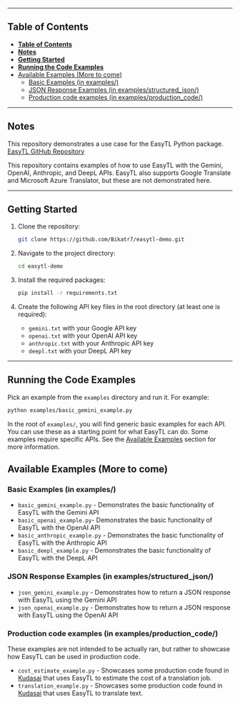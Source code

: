 ---------------------------------------------------------------------------------------------------------------------------------------------------
## **Table of Contents** <a name="table-of-contents"></a>

- [**Table of Contents** ](#table-of-contents-)
- [**Notes**](#notes)
- [**Getting Started**](#getting-started)
- [**Running the Code Examples**](#running-the-code-examples)
- [Available Examples (More to come) ](#available-examples-more-to-come-)
  - [Basic Examples (in examples/)  ](#basic-examples-in-examples--)
  - [JSON Response Examples (in examples/structured\_json/) ](#json-response-examples-in-examplesstructured_json-)
  - [Production code examples (in examples/production\_code/) ](#production-code-examples-in-examplesproduction_code-)

---------------------------------------------------------------------------------------------------------------------------------------------------

## **Notes**<a name="notes"></a>

This repository demonstrates a use case for the EasyTL Python package. [EasyTL GitHub Repository](https://github.com/bikatr7/easytl)

This repository contains examples of how to use EasyTL with the Gemini, OpenAI, Anthropic, and DeepL APIs. EasyTL also supports Google Translate and Microsoft Azure Translator, but these are not demonstrated here.

---------------------------------------------------------------------------------------------------------------------------------------------------

## **Getting Started**<a name="getting-started"></a>

1. Clone the repository:
    ```bash
    git clone https://github.com/Bikatr7/easytl-demo.git
    ```

2. Navigate to the project directory:
    ```bash
    cd easytl-demo
    ```
3. Install the required packages:
    ```bash
    pip install -r requirements.txt
    ```
4. Create the following API key files in the root directory (at least one is required):
    - `gemini.txt` with your Google API key
    - `openai.txt` with your OpenAI API key
    - `anthropic.txt` with your Anthropic API key
    - `deepl.txt` with your DeepL API key

---------------------------------------------------------------------------------------------------------------------------------------------------

## **Running the Code Examples**<a name="running-the-code-examples"></a>

Pick an example from the `examples` directory and run it. For example:
```bash
python examples/basic_gemini_example.py
```

In the root of `examples/`, you will find generic basic examples for each API. You can use these as a starting point for what EasyTL can do. Some examples require specific APIs. See the [Available Examples](#available-examples) section for more information.

## Available Examples (More to come) <a name="available-examples"></a>

### Basic Examples (in examples/)  <a name="basic-examples"></a>

- `basic_gemini_example.py` - Demonstrates the basic functionality of EasyTL with the Gemini API
- `basic_openai_example.py`- Demonstrates the basic functionality of EasyTL with the OpenAI API
- `basic_anthropic_example.py` - Demonstrates the basic functionality of EasyTL with the Anthropic API
- `basic_deepl_example.py` - Demonstrates the basic functionality of EasyTL with the DeepL API

### JSON Response Examples (in examples/structured_json/) <a name="json-response-examples"></a>

- `json_gemini_example.py` - Demonstrates how to return a JSON response with EasyTL using the Gemini API
- `json_openai_example.py` - Demonstrates how to return a JSON response with EasyTL using the OpenAI API

### Production code examples (in examples/production_code/) <a name="production-code-examples"></a>

These examples are not intended to be actually ran, but rather to showcase how EasyTL can be used in production code.

- `cost_estimate_example.py` - Showcases some production code found in [Kudasai](https://github.com/bikatr7/kudasai) that uses EasyTL to estimate the cost of a translation job.
- `translation_example.py` - Showcases some production code found in [Kudasai](https://github.com/bikatr7/kudasai) that uses EasyTL to translate text.